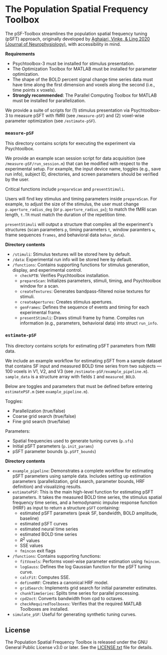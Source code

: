 # The Population Spatial Frequency Toolbox

The pSF-Toolbox streamlines the population spatial frequency tuning (pSFT) approach, originally developed by [Aghajari, Vinke, & Ling 2020 (Journal of Neurophysiology)](https://doi.org/10.1152/jn.00291.2019), with accessibility in mind. 

**Requirements**
- Psychtoolbox-3 must be installed for stimulus presentation.
- The Optimization Toolbox for MATLAB must be installed for parameter optimization.
- The shape of the BOLD percent signal change time series data must have time along the first dimension and voxels along the second (i.e., time points x voxels).
- **Strongly recommended**: The Parallel Computing Toolbox for MATLAB must be installed for parallelization.

We provide a suite of scripts for (1) stimulus presentation via Psychtoolbox-3 to measure pSFT with fMRI (see `/measure-pSF`) and (2) voxel-wise parameter optimization (see `/estimate-pSF`). 
 
### `measure-pSF`
This directory contains scripts for executing the experiment via Psychtoolbox.

We provide an example scan session script for data acquisition (see `/measure-pSF/run_session.m`) that can be modified with respect to the experimental setup. For example, the input device name, toggles (e.g., save run info), subject ID, directories, and screen parameters should be verified by the user. 

Critical functions include `prepareScan` and `presentStimuli`. 

Users will find key stimulus and timing parameters inside `prepareScan`. For example, to adjust the size of the stimulus, the user must change `p.aperture_radius_deg` (or `p.aperture_radius_px`); to match the fMRI scan length, `t.TR` must match the duration of the repetition time. 

`presentStimuli` will output a structure that compiles all the experiment's structures (scan parameters `p`, timing parameters `t`, window paramters `w`, frame sequences `frames`, and behavioral data `behav_data`).  

**Directory contents**
-   `/stimuli`: Stimulus textures will be stored here by default.
-   `/data`: Experimental run info will be stored here by default.
-   `/functions`: Contains supporting functions for stimulus generation, display, and experimental control.
    -   `checkPTB`: Verifies Psychtoolbox installation.
    -   `prepareScan`: Initializes parameters, stimuli, timing, and Psychtoolbox window for a scan.
    -   `createTextures`: Generates bandpass-filtered noise textures for stimuli.
    -   `createApertures`: Creates stimulus apertures.
    -   `genFrames`: Defines the sequence of events and timing for each experimental frame.
    -   `presentStimuli`: Draws stimuli frame by frame. Compiles run information (e.g., parameters, behavioral data) into struct `run_info`.


### `estimate-pSF`
This directory contains scripts for estimating pSFT parameters from fMRI data.

We include an example workflow for estimating pSFT from a sample dataset that contains SF input and measured BOLD time series from two subjects — 100 voxels in V1, V2, and V3 (see `/estimate-pSF/example_pipeline.m`). `sample_data` is a structure array with fields `I` and `measured_BOLD`.

Below are toggles and parameters that must be defined before entering `estimatePSF.m` (see `example_pipeline.m`).

Toggles:
- Parallelization (true/false)
- Coarse grid search (true/false)
- Fine grid search (true/false)

Parameters:
- Spatial frequencies used to generate tuning curves (`p.sfs`)
- Initial pSFT parameters (`p.init_params`)
- pSFT parameter bounds (`p.pSFT_bounds`)


**Directory contents**
-   `example_pipeline`: Demonstrates a complete workflow for estimating pSFT parameters using sample data. Includes setting up estimation parameters (parallelization, grid search, parameter bounds, HRF definition) and visualizing results.
-   `estimatePSF`: This is the main high-level function for estimating pSFT parameters. It takes the measured BOLD time series, the stimulus spatial frequency time series, and a hemodynamic impulse response function (HIRF) as input to return a structure `pSFT` containing:
    - estimated pSFT parameters (peak SF, bandwidth, BOLD amplitude, baseline)
    - estimated pSFT curves
    - estimated neural time series
    - estimated BOLD time series
    - $R^2$ values
    - SSE values
    - `fmincon` exit flags
-   `/functions`: Contains supporting functions:
    -   `fitVoxels`: Performs voxel-wise parameter estimation using `fmincon`.
    -   `logGauss`: Defines the log Gaussian function for the pSFT tuning curve.
    -   `calcFit`: Computes SSE.
    -   `defineHRF`: Creates a canonical HRF model.
    -   `gridSearch`: Implements grid search for initial parameter estimates.
    -   `chunkTimeSeries`: Splits time series for parallel processing.
    -   `cpd2oct`: Converts bandwidth from cpd to octaves.
    -   `checkRequiredToolboxes`: Verifies that the required MATLAB Toolboxes are installed.
-   `simulate_pSF`: Useful for generating synthetic tuning curves.


## License

The Population Spatial Frequency Toolbox is released under the GNU General Public License v3.0 or later. See the [LICENSE.txt](LICENSE.txt) file for details.



